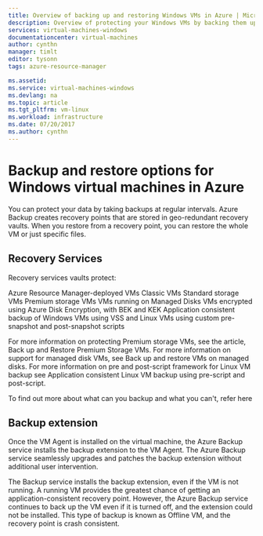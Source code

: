 ```yaml
---
title: Overview of backing up and restoring Windows VMs in Azure | Microsoft Docs
description: Overview of protecting your Windows VMs by backing them up using Azure Backup.
services: virtual-machines-windows
documentationcenter: virtual-machines
author: cynthn
manager: timlt
editor: tysonn
tags: azure-resource-manager

ms.assetid: 
ms.service: virtual-machines-windows
ms.devlang: na
ms.topic: article
ms.tgt_pltfrm: vm-linux
ms.workload: infrastructure
ms.date: 07/20/2017
ms.author: cynthn
---
```


# Backup and restore options for Windows virtual machines in Azure
You can protect your data by taking backups at regular intervals. Azure Backup creates recovery points that are stored in geo-redundant recovery vaults. When you restore from a recovery point, you can restore the whole VM or just specific files. 

## Recovery Services


Recovery services vaults protect:

Azure Resource Manager-deployed VMs
Classic VMs
Standard storage VMs
Premium storage VMs
VMs running on Managed Disks
VMs encrypted using Azure Disk Encryption, with BEK and KEK
Application consistent backup of Windows VMs using VSS and Linux VMs using custom pre-snapshot and post-snapshot scripts

For more information on protecting Premium storage VMs, see the article, Back up and Restore Premium Storage VMs. For more information on support for managed disk VMs, see Back up and restore VMs on managed disks. For more information on pre and post-script framework for Linux VM backup see Application consistent Linux VM backup using pre-script and post-script.

To find out more about what can you backup and what you can't, refer here

## Backup extension

Once the VM Agent is installed on the virtual machine, the Azure Backup service installs the backup extension to the VM Agent. The Azure Backup service seamlessly upgrades and patches the backup extension without additional user intervention.

The Backup service installs the backup extension, even if the VM is not running. A running VM provides the greatest chance of getting an application-consistent recovery point. However, the Azure Backup service continues to back up the VM even if it is turned off, and the extension could not be installed. This type of backup is known as Offline VM, and the recovery point is crash consistent.